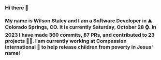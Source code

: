 ### Hi there 👋

### My name is Wilson Staley and I am a Software Developer in ⛰ Colorado Springs, CO.  It is currently Saturday, October 28 ⌚. In 2023 I have made 360 commits, 87 PRs, and contributed to 23 projects 👨‍💻. I am currently working at Compassion International 🏢 to help release children from poverty in Jesus' name!